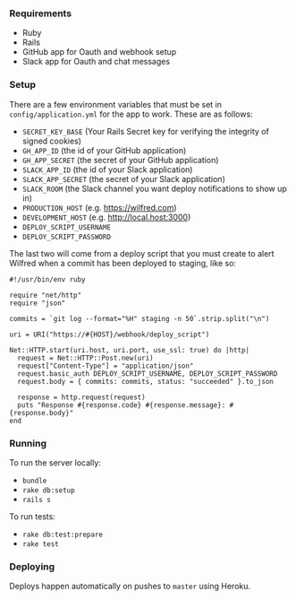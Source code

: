 ### Requirements

- Ruby
- Rails
- GitHub app for Oauth and webhook setup
- Slack app for Oauth and chat messages

### Setup

There are a few environment variables that must be set in `config/application.yml` for the app to work. These are as follows:

- `SECRET_KEY_BASE` (Your Rails Secret key for verifying the integrity of signed cookies)
- `GH_APP_ID` (the id of your GitHub application)
- `GH_APP_SECRET` (the secret of your GitHub application)
- `SLACK_APP_ID` (the id of your Slack application)
- `SLACK_APP_SECRET` (the secret of your Slack application)
- `SLACK_ROOM` (the Slack channel you want deploy notifications to show up in)
- `PRODUCTION_HOST` (e.g. https://wilfred.com)
- `DEVELOPMENT_HOST` (e.g. http://local.host:3000)
- `DEPLOY_SCRIPT_USERNAME`
- `DEPLOY_SCRIPT_PASSWORD`

The last two will come from a deploy script that you must create to alert Wilfred when a commit has been deployed to staging, like so:

```
#!/usr/bin/env ruby

require "net/http"
require "json"

commits = `git log --format="%H" staging -n 50`.strip.split("\n")

uri = URI("https://#{HOST}/webhook/deploy_script")

Net::HTTP.start(uri.host, uri.port, use_ssl: true) do |http|
  request = Net::HTTP::Post.new(uri)
  request["Content-Type"] = "application/json"
  request.basic_auth DEPLOY_SCRIPT_USERNAME, DEPLOY_SCRIPT_PASSWORD
  request.body = { commits: commits, status: "succeeded" }.to_json

  response = http.request(request)
  puts "Response #{response.code} #{response.message}: #{response.body}"
end
```

### Running

To run the server locally:

- `bundle`
- `rake db:setup`
- `rails s`

To run tests:

- `rake db:test:prepare`
- `rake test`

### Deploying

Deploys happen automatically on pushes to `master` using Heroku.
